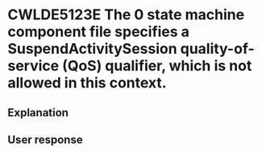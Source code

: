 # CWLDE5123E The 0 state machine component file specifies a SuspendActivitySession quality-of-service (QoS) qualifier, which is not allowed in this context.

## Explanation

## User response